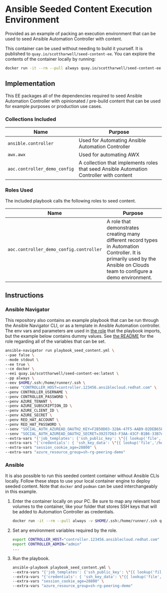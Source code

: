 # Ansible Seeded Content Execution Environment

Provided as an example of packing an execution environment that can be used to seed Ansible Automation Controller with content.

This container can be used without needing to build it yourself.  It is published to `quay.io/scottharwell/seed-content-ee`.  You can explore the contents of the container locally by running:

```bash
docker run -it --rm --pull always quay.io/scottharwell/seed-content-ee:latest /bin/bash
```

## Implementation

This EE packages all of the dependencies required to seed Ansible Automation Controller with opinionated / pre-build content that can be used for example purposes or production use cases.

### Collections Included

| Name                         | Purpose                                                                                 |
| ---------------------------- | --------------------------------------------------------------------------------------- |
| `ansible.controller`         | Used for Automating Ansible Automation Controller                                       |
| `awx.awx`                    | Used for automating AWX                                                                 |
| `aoc.controller_demo_config` | A collection that implements roles that seed Ansible Automation Controller with content |

### Roles Used

The included playbook calls the following roles to seed content.

| Name                                    | Purpose                                                                                                                                                                      |
| --------------------------------------- | ---------------------------------------------------------------------------------------------------------------------------------------------------------------------------- |
| `aoc.controller_demo_config.controller` | A role that demonstrates creating many different record types in Automation Controller.  It is primarily used by the Ansible on Clouds team to configure a demo environment. |

## Instructions

### Ansible Navigator

This repository also contains an example playbook that can be run through the Ansible Navigator CLI, or as a template in Ansible Automation controller.  The env vars and parameters are used in [the role](https://github.com/ansible-content-lab/aoc.controller_demo_config/tree/main/roles/controller) that the playbook imports, but the example below contains dummy values.  See [the README](https://github.com/ansible-content-lab/aoc.controller_demo_config/tree/main/roles/controller) for the role regarding all of the variables that can be set.

```bash
ansible-navigator run playbook_seed_content.yml \
--pae false \
--mode stdout \
--ee true \
--ce docker \
--eei quay.io/scottharwell/seed-content-ee:latest \
--pp always \
--eev $HOME/.ssh:/home/runner/.ssh \
--senv "CONTROLLER_HOST=controller.123456.ansiblecloud.redhat.com" \
--penv CONTROLLER_USERNAME \
--penv CONTROLLER_PASSWORD \
--penv AZURE_TENANT \
--penv AZURE_SUBSCRIPTION_ID \
--penv AZURE_CLIENT_ID \
--penv AZURE_SECRET \
--penv RED_HAT_ACCOUNT \
--penv RED_HAT_PASSWORD \
--senv "SOCIAL_AUTH_AZUREAD_OAUTH2_KEY=F2B50D03-328A-47F5-AAB9-D2DEB65F570D" \
--senv "SOCIAL_AUTH_AZUREAD_OAUTH2_SECRET=39257D63-F3AA-43CF-B1B6-33B7A30C7FAD" \
--extra-vars "{'job_templates': {'ssh_public_key': \"{{ lookup('file','/home/runner/.ssh/id_rsa_azure_demo.pub') }}\", 'admin_password': 'ansible123456' }}" \
--extra-vars "{'credentials': { 'ssh_key_data': \"{{ lookup('file','/home/runner/.ssh/id_rsa_azure_demo') }}\" }}" \
--extra-vars "session_cookie_age=28800" \
--extra-vars "azure_resource_group=sh-rg-peering-demo"
```

### Ansible

It is also possible to run this seeded content container without Ansible CLIs locally.  Follow these steps to use your local container engine to deploy seeded content.  Note that `docker` and `podman` can be used interchangeably in this example.

1. Enter the container locally on your PC.  Be sure to map any relevant host volumes to the container, like your folder that stores SSH keys that will be added to Automation Controller as credentials.

    ```bash
    docker run -it --rm --pull always -v $HOME/.ssh:/home/runner/.ssh quay.io/scottharwell/seed-content-ee:latest /bin/bash
    ```

2. Set any environment variables required by the role.

    ```bash
    export CONTROLLER_HOST="controller.123456.ansiblecloud.redhat.com"
    export CONTROLLER_ADMIN="admin"
    ...
    ```

3. Run the playbook.

    ```bash
    ansible-playbook playbook_seed_content.yml \
    --extra-vars "{'job_templates': {'ssh_public_key': \"{{ lookup('file','/home/runner/.ssh/id_rsa_azure_demo.pub') }}\", 'admin_password': 'ansible123456' }}" \
    --extra-vars "{'credentials': { 'ssh_key_data': \"{{ lookup('file','/home/runner/.ssh/id_rsa_azure_demo') }}\" }}" \
    --extra-vars "session_cookie_age=28800" \
    --extra-vars "azure_resource_group=sh-rg-peering-demo"
    ```
